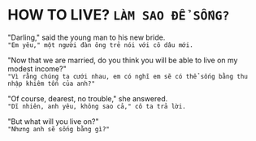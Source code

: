 # HOW TO LIVE? **`LÀM SAO ĐỂ SỐNG?`**

"Darling," said the young man to his new bride.\
`"Em yêu," một người đàn ông trẻ nói với cô dâu mới.`

"Now that we are married, do you think you will be able to live on my modest income?"\
`"Vì rằng chúng ta cưới nhau, em có nghĩ em sẽ có thể sống bằng thu nhập khiêm tốn của anh?"`

"Of course, dearest, no trouble," she answered.\
`"Dĩ nhiên, anh yêu, không sao cả," cô ta trả lời.`

"But what will you live on?"\
`"Nhưng anh sẽ sống bằng gì?"`
